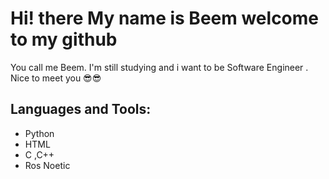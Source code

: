 # Hi! there My name is Beem welcome to my github
 You call me Beem.
 I'm still studying and i want to be Software Engineer . 
 Nice to meet you 😎😎

## Languages and Tools:
- Python 
- HTML
- C ,C++
- Ros Noetic
